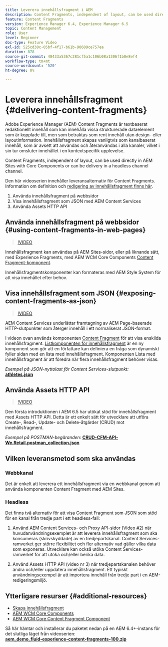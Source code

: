 ```yaml
---
title: Leverera innehållsfragment i AEM
description: Content Fragments, independent of layout, can be used directly in AEM Sites with Core Components or can be delivery in a headless channel channel.
feature: Content Fragments
version: Experience Manager 6.4, Experience Manager 6.5
topic: Content Management
role: User
level: Beginner
doc-type: Feature Video
exl-id: 525cd30c-05bf-4f17-b61b-90609ce757ea
duration: 878
source-git-commit: 48433a5367c281cf5a1c106b08a1306f1b0e8ef4
workflow-type: tm+mt
source-wordcount: '520'
ht-degree: 0%

---
```


# Leverera innehållsfragment {#delivering-content-fragments}

Adobe Experience Manager (AEM) Content Fragments är textbaserat redaktionellt innehåll som kan innehålla vissa strukturerade dataelement som är kopplade till, men som betraktas som rent innehåll utan design- eller layoutinformation. Innehållsfragment skapas vanligtvis som kanalbaserat innehåll, som är avsett att användas och återanvändas i alla kanaler, vilket i sin tur omsluter innehållet i en kontextspecifik upplevelse.

Content Fragments, independent of layout, can be used directly in AEM Sites with Core Components or can be delivery in a headless channel channel.

Den här videoserien innehåller leveransalternativ för Content Fragments. Information om definition och [redigering av innehållsfragment finns här](content-fragments-feature-video-use.md).

1. Använda innehållsfragment på webbsidor
2. Visa innehållsfragment som JSON med AEM Content Services
3. Använda Assets HTTP API

## Använda innehållsfragment på webbsidor {#using-content-fragments-in-web-pages}

>[!VIDEO](https://video.tv.adobe.com/v/22449?quality=12&learn=on)

Innehållsfragment kan användas på AEM Sites-sidor, eller på liknande sätt, med Experience Fragments, med AEM WCM Core Components [Content Fragment-komponent](https://experienceleague.adobe.com/docs/experience-manager-core-components/using/components/content-fragment-component.html?lang=sv-SE).

Innehållsfragmentskomponenter kan formateras med AEM Style System för att visa innehållet efter behov.

## Visa innehållsfragment som JSON {#exposing-content-fragments-as-json}

>[!VIDEO](https://video.tv.adobe.com/v/22448?quality=12&learn=on)

AEM Content Services underlättar framtagning av AEM Page-baserade HTTP-slutpunkter som återger innehåll i ett normaliserat JSON-format.

I videon ovan används komponenten [Content Fragment](https://experienceleague.adobe.com/docs/experience-manager-core-components/using/components/content-fragment-component.html?lang=sv-SE) för att visa enskilda innehållsfragment. [Listkomponenten för innehållsfragment](https://experienceleague.adobe.com/docs/experience-manager-core-components/using/components/content-fragment-list.html?lang=sv-SE) är en ny komponent som gör att en författare kan definiera en fråga som dynamiskt fyller sidan med en lista med innehållsfragment. Komponenten Lista med innehållsfragment är att föredra när flera innehållsfragment behöver visas.

*Exempel på JSON-nyttolast för Content Services-slutpunkt:*\
**[athletes.json](assets/athletes.json)**

## Använda Assets HTTP API

>[!VIDEO](https://video.tv.adobe.com/v/26390?quality=12&learn=on)

Den första introduktionen i AEM 6.5 har utökat stöd för innehållsfragment med Assets HTTP API. Detta är ett enkelt sätt för utvecklare att utföra Create-, Read-, Update- och Delete-åtgärder (CRUD) mot innehållsfragment.

*Exempel på POSTMAN-begäranden:*
**[CRUD-CFM-API-We.Retail.postman_collection.json](assets/CRUD-CFM-API-We.Retail.postman_collection.json)**

## Vilken leveransmetod som ska användas

### Webbkanal

Det är enkelt att leverera ett innehållsfragment via en webbkanal genom att använda komponenten Content Fragment med AEM Sites.

### Headless

Det finns två alternativ för att visa Content Fragment som JSON som stöd för en kanal från tredje part i ett headless-fall:

1. Använd AEM Content Services- och Proxy API-sidor (Video #2) när huvudanvändningsexemplet är att leverera innehållsfragment som ska konsumeras (skrivskyddade) av en tredjepartskanal. Content Services-ramverket ger större flexibilitet och fler alternativ vad gäller vilka data som exponeras. Utvecklare kan också utöka Content Services-ramverket för att utöka och/eller berika data.

2. Använd Assets HTTP API (video nr 3) när tredjepartskanalen behöver ändra och/eller uppdatera innehållsfragment. Ett typiskt användningsexempel är att importera innehåll från tredje part i en AEM-redigeringsmiljö.

## Ytterligare resurser {#additional-resources}

* [Skapa innehållsfragment](content-fragments-feature-video-use.md)
* [AEM WCM Core Components](https://experienceleague.adobe.com/docs/experience-manager-core-components/using/introduction.html?lang=sv-SE)
* [AEM WCM Core Content Fragment Component](https://experienceleague.adobe.com/docs/experience-manager-core-components/using/components/content-fragment-component.html?lang=sv-SE)

Så här hämtar och installerar du paketet nedan på en AEM 6.4+-instans för det slutliga läget från videoserien:\
**[aem_demo_fluid-experience-content-fragments-100.zip](assets/aem_demo_fluid-experiencescontent-fragments-100.zip)**
